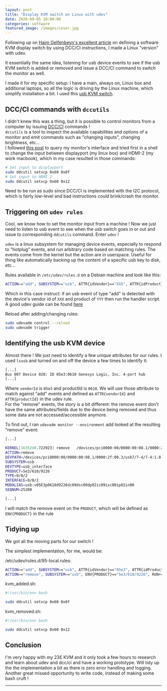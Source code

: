 ```yaml
---
layout: post
title: "Display KVM switch on Linux with udev"
date: 2020-09-05 10:00:00
categories: software
featured_image: /images/cover.jpg
---
```


Following up on [Haim Gelfenbeyn's excellent article](https://haim.dev/posts/2020-07-28-dual-monitor-kvm/
) on defining a software KVM display switch
by using DCC/CI instructions, I made a Linux "version" with udev.

It essentially the same idea, listening for usb device events to see if the usb KVM
switch is added or removed and issue a DCC/CI command to switch the monitor as well.

I made it for my specific setup: I have a main, always on, Linux box and
additional laptops, so all the logic is driving by the Linux machine, which
simplify installation a bit. I used this [usb KVM
switch](https://www.amazon.co.uk/UGREEN-Sharing-Keyboard-Scanner-Printer-Black/dp/B01N6GD9JO?ref_=ast_sto_dp).


## DCC/CI commands with `dccutils`

I didn't knew this was a thing, but it is possible to control monitors from a
computer by issuing [DCC/CI](https://en.wikipedia.org/wiki/Display_Data_Channel#DDC/CI
) commands !  
`dccutils` is a tool to inspect the available capabilities and options of a monitor and emit commands such as "changing
inputs", changing brightness, etc...  
I followed [this post](https://friendo.monster/posts/switching-monitor-inputs-with-ddcutil.html
) to query my monitor's interface and tried first in a shell to
change the input between displayport (my linux box) and HDMI-2 (my work
macbook), which in my case resulted in those commands:
~~~ bash 
# Set input to displayport
sudo ddcutil setvcp 0x60 0x0f
# Set input to HDMI 2
sudo ddcutil setvcp 0x60 0x12
~~~

Need to be run as sudo since DCC/CI is implemented with the I2C protocol, which
is fairly low-level and bad instructions *could* brink/crash the monitor.

## Triggering on `udev rules`

Cool, we know how to set the monitor input from a machine ! Now we just need to
listen to usb event to see when the usb switch goes in or out and issue to
corresponding `ddcutils` command. Enter `udev` !

`udev` is a linux subsystem for managing device events, especially to respond to
"hotplug" events, and run arbitrary code based on matching rules. The events
come from the kernel but the action are in userspace. Useful for thing like
automatically backing up the content of a specific usb key to disk, etc...

Rules available in `/etc/udev/rules.d` on a Debian machine and look like this:
~~~ bash
ACTION=="add", SUBSYSTEM=="usb", ATTR{idVendor}=="XXX", ATTR{idProduct}=="YYY", RUN+="/my/handler/script.sh
~~~
Which in this case instruct: if an usb event of type "add" is detected with the
device's vendor id of `XXX` and product of `YYY` then run the handler script. A good
udev guide can be found [here](http://www.reactivated.net/writing_udev_rules.html)

Reload after adding/changing rules:
~~~ bash
sudo udevadm control --reload
sudo udevadm trigger
~~~

## Identifying the usb KVM device
Almost there ! We just need to identify a few unique attributes for our rules.
I used `lsusb` and turned on and off the device a few times to identify it:

~~~ bash
[...]
Bus 007 Device 020: ID 05e3:0610 Genesys Logic, Inc. 4-port hub
[...]
~~~

Where `vendorId` is `05e3` and productId is `0610`. We will use those attribute to
match against "add" events and defined as `ATTR{vendorId}` and `ATTR{productId}` in the udev rule.  
For the "remove" events, the story is a bit different: the remove event don't have
the same attributes/fields due to the device being removed and thus some data are
not accessed/accessible anymore.

To find out, I ran `udevadm monitor --environment` add looked at the resulting
"remove" event:

~~~ bash
[...]

KERNEL[1635240.722923] remove   /devices/pci0000:00/0000:00:08.1/0000:2f:00.3/usb7/7-4/7-4:1.0 (usb)
ACTION=remove
DEVPATH=/devices/pci0000:00/0000:00:08.1/0000:2f:00.3/usb7/7-4/7-4:1.0
SUBSYSTEM=usb
DEVTYPE=usb_interface
PRODUCT=5e3/610/9226
TYPE=9/0/2
INTERFACE=9/0/2
MODALIAS=usb:v05E3p0610d9226dc09dsc00dp02ic09isc00ip02in00
SEQNUM=25200

[...]
~~~

I will match the remove event on the `PRODUCT`, which will be defined as
`ENV{PRODUCT}` in the rule

## Tidying up

We got all the moving parts for our switch !

The simplest implementation, for me, would be:

/etc/udev/rules.d/95-local.rules:
~~~ bash
ACTION=="add", SUBSYSTEM=="usb", ATTR{idVendor}=="05e3", ATTR{idProduct}=="0610", RUN+="/usr/local/bin/kvm_added.sh"
ACTION=="remove", SUBSYSTEM=="usb", ENV{PRODUCT}=="5e3/610/9226", RUN+="/usr/local/bin/kvm_removed.sh"
~~~

kvm_added.sh:
~~~ bash
#!/usr/bin/env bash

sudo ddcutil setvcp 0x60 0x0f
~~~

kvm_removed.sh:
~~~ bash
#!/usr/bin/env bash

sudo ddcutil setvcp 0x60 0x12
~~~

## Conclusion

I'm very happy with my 23£ KVM and it only took a few hours to research and learn
about udev and dcc/ci and have a working prototype. Will tidy up the the implementation a bit as there is
zero error handling and logging. Another great missed opportunity to write code,
instead of making some bash cruft !  

----
